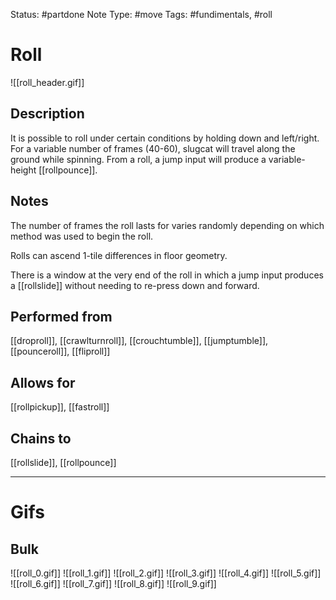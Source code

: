 Status: #partdone
Note Type: #move
Tags: #fundimentals, #roll 

# Roll
![[roll_header.gif]]
## Description
It is possible to roll under certain conditions by holding down and left/right. For a variable number of frames (40-60), slugcat will travel along the ground while spinning. From a roll, a jump input will produce a variable-height [[rollpounce]].

## Notes
The number of frames the roll lasts for varies randomly depending on which method was used to begin the roll.

Rolls can ascend 1-tile differences in floor geometry.

There is a window at the very end of the roll in which a jump input produces a [[rollslide]] without needing to re-press down and forward.

## Performed from
[[droproll]], [[crawlturnroll]], [[crouchtumble]], [[jumptumble]], [[pounceroll]], [[fliproll]]

## Allows for
[[rollpickup]], [[fastroll]]

## Chains to
[[rollslide]], [[rollpounce]]

___
# Gifs
## Bulk
![[roll_0.gif]]
![[roll_1.gif]]
![[roll_2.gif]]
![[roll_3.gif]]
![[roll_4.gif]]
![[roll_5.gif]]
![[roll_6.gif]]
![[roll_7.gif]]
![[roll_8.gif]]
![[roll_9.gif]]